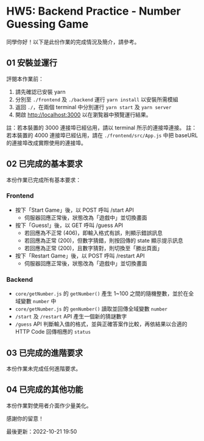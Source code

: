 # HW5: Backend Practice - Number Guessing Game

同學你好！以下是此份作業的完成情況及簡介，請參考。

## 01 安裝並運行

評閱本作業前：

1. 請先確認已安裝 yarn
2. 分別至 `./frontend` 及 `./backend` 運行 `yarn install` 以安裝所需模組
3. 返回 `./`，在兩個 terminal 中分別運行 `yarn start` 及 `yarn server`
4. 開啟 [http://localhost:3000](http://localhost:3000) 以在瀏覧器中預覽運行結果。

註：若本裝置的 3000 連接埠已經佔用，請以 terminal 所示的連接埠連接。
註：若本裝置的 4000 連接埠已經佔用，請在 `./frontend/src/App.js` 中把 baseURL 的連接埠改成實際使用的連接埠。

## 02 已完成的基本要求

本份作業已完成所有基本要求：

### Frontend
- 按下「Start Game」後，以 POST 呼叫 /start API
  - 伺服器回應正常後，狀態改為「遊戲中」並切換畫面
- 按下「Guess!」後，以 GET 呼叫 /guess API
  - 若回應為不正常 (406)，即輸入格式有誤，則顯示錯誤訊息
  - 若回應為正常 (200)，但數字猜錯，則按回傳的 state 顯示提示訊息
  - 若回應為正常 (200)，且數字猜對，則切換至「勝出頁面」
- 按下「Restart Game」後，以 POST 呼叫 /restart API
  - 伺服器回應正常後，狀態改為「遊戲中」並切換畫面

### Backend
- `core/getNumber.js` 的 `getNumber()` 產生 1~100 之間的隨機整數，並於在全域變數 `number` 中
- `core/getNumber.js` 的 `genNumber()` 讀取並回傳全域變數 `number`
- `/start` 及 `/restart` API 產生一個新的猜謎數字
- `/guess` API 判斷輸入值的格式，並與正確答案作比較，再依結果以合適的 HTTP Code 回傳相應的 `status`

## 03 已完成的進階要求

本份作業未完成任何進階要求。

## 04 已完成的其他功能

本份作業對使用者介面作少量美化。

感謝你的留意！

最後更新：2022-10-21 19:50
